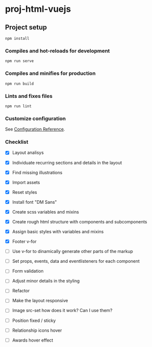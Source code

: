 # proj-html-vuejs

## Project setup

```
npm install
```

### Compiles and hot-reloads for development

```
npm run serve
```

### Compiles and minifies for production

```
npm run build
```

### Lints and fixes files

```
npm run lint
```

### Customize configuration

See [Configuration Reference](https://cli.vuejs.org/config/).

### Checklist

- [x] Layout analisys
- [x] Individuate recurring sections and details in the layout
- [x] Find missing illustrations
- [x] Import assets
- [x] Reset styles
- [x] Install font "DM Sans"
- [x] Create scss variables and mixins
- [x] Create rough html structure with components and subcomponents
- [x] Assign basic styles with variables and mixins
- [x] Footer v-for
- [ ] Use v-for to dinamically generate other parts of the markup
- [ ] Set props, events, data and eventlisteners for each component
- [ ] Form validation
- [ ] Adjust minor details in the styling
- [ ] Refactor
- [ ] Make the layout responsive

- [ ] Image src-set how does it work? Can I use them?

- [ ] Position fixed / sticky
- [ ] Relationship icons hover
- [ ] Awards hover effect
